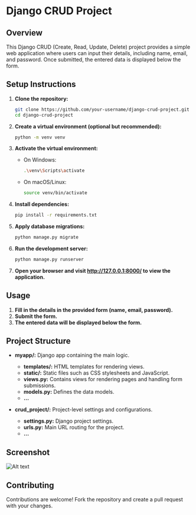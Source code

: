 # Django CRUD Project

## Overview

This Django CRUD (Create, Read, Update, Delete) project provides a simple web application where users can input their details, including name, email, and password. Once submitted, the entered data is displayed below the form.

## Setup Instructions

1. **Clone the repository:**

   ```bash
   git clone https://github.com/your-username/django-crud-project.git
   cd django-crud-project

2. **Create a virtual environment (optional but recommended):**
    
    ```bash
    python -m venv venv

3. **Activate the virtual environment:**

    * On Windows:

        ```bash
        .\venv\Scripts\activate


    * On macOS/Linux:

        ```bash
        source venv/bin/activate

4. **Install dependencies:**

    ```bash
    pip install -r requirements.txt

5. **Apply database migrations:**

    ```bash
    python manage.py migrate

6. **Run the development server:**

    ```bash
    python manage.py runserver

7. **Open your browser and visit http://127.0.0.1:8000/ to view the application.**

## Usage

1. **Fill in the details in the provided form (name, email, password).**
2. **Submit the form.**
3. **The entered data will be displayed below the form.**

## Project Structure

* **myapp/:** Django app containing the main logic.

    * **templates/:** HTML templates for rendering views.
    * **static/:** Static files such as CSS stylesheets and JavaScript.
    * **views.py:** Contains views for rendering pages and handling form submissions.
    * **models.py:** Defines the data models.
    * **...**

* **crud_project/:** Project-level settings and configurations.
    * **settings.py:** Django project settings.
    * **urls.py:** Main URL routing for the project.
    * **...**

## Screenshot

![Alt text](image.png)

## Contributing

Contributions are welcome! Fork the repository and create a pull request with your changes.
